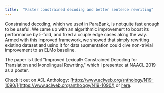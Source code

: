```yaml
---
title:  "Faster constrained decoding and better sentence rewriting"
---
```


Constrained decoding, which we used in ParaBank, is not quite fast enough to be useful. We came up with an algorithmic improvement to boost its performance by 5-fold, and fixed a couple edge cases along the way. Armed with this improved framework, we showed that simply rewriting existing dataset and using it for data augmentation could give non-trivial improvement to an ELMo baseline.

The paper is titled "Improved Lexically Constrained Decoding for Translation and Monolingual Rewriting," which I presented at NAACL 2019 as a poster.

Check it out on ACL Anthology: [https://www.aclweb.org/anthology/N19-1090/](https://www.aclweb.org/anthology/N19-1090/) or [here](/assets/files/rewriter.pdf).

